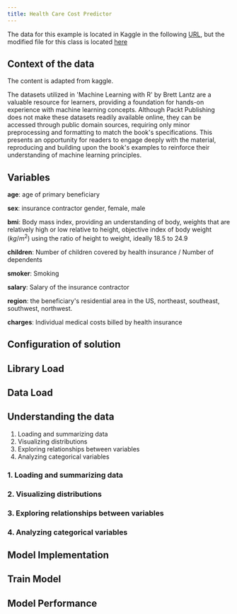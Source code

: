```yaml
---
title: Health Care Cost Predictor
---
```





The data for this example is located in Kaggle in the following [URL](https://www.kaggle.com/datasets/mirichoi0218/insurance), but the modified file for this class is located [here](../../data/insurance_2.csv)

## Context of the data

The content is adapted from kaggle. 

The datasets utilized in 'Machine Learning with R' by Brett Lantz are a valuable resource for learners, providing a foundation for hands-on experience with machine learning concepts. Although Packt Publishing does not make these datasets readily available online, they can be accessed through public domain sources, requiring only minor preprocessing and formatting to match the book's specifications. This presents an opportunity for readers to engage deeply with the material, reproducing and building upon the book's examples to reinforce their understanding of machine learning principles.

## Variables

**age**: age of primary beneficiary

**sex**: insurance contractor gender, female, male

**bmi**: Body mass index, providing an understanding of body, weights that are relatively high or low relative to height, objective index of body weight $\left(kg / m^2\right)$ using the ratio of height to weight, ideally 18.5 to 24.9

**children**: Number of children covered by health insurance / Number of dependents

**smoker**: Smoking

**salary**: Salary of the insurance contractor

**region**: the beneficiary's residential area in the US, northeast, southeast, southwest, northwest.

**charges**: Individual medical costs billed by health insurance


## Configuration of solution


## Library Load


## Data Load


## Understanding the data

1. Loading and summarizing data
2. Visualizing distributions
3. Exploring relationships between variables
4. Analyzing categorical variables

### 1. Loading and summarizing data


### 2. Visualizing distributions


### 3. Exploring relationships between variables


### 4. Analyzing categorical variables


## Model Implementation


## Train Model


## Model Performance


